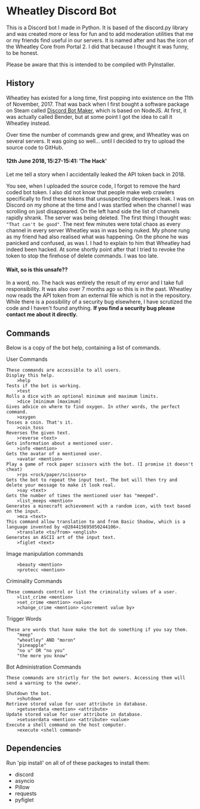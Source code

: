 # Wheatley Discord Bot
This is a Discord bot I made in Python. It is based of the discord.py library and was created more or less for fun and to add moderation utilities that me or my friends find useful in our servers. It is named after and has the icon of the Wheatley Core from Portal 2. I did that because I thought it was funny, to be honest.


Please be aware that this is intended to be compiled with PyInstaller.


## History
Wheatley has existed for a long time, first popping into existence on the 11th of November, 2017. That was back when I first bought a software package on Steam called [Discord Bot Maker](https://store.steampowered.com/app/682130/Discord_Bot_Maker/), which is based on NodeJS. At first, it was actually called Bender, but at some point I got the idea to call it Wheatley instead.

Over time the number of commands grew and grew, and Wheatley was on several servers. It was going so well... until I decided to try to upload the source code to GitHub.

#### 12th June 2018, 15:27-15:41: 'The Hack'
Let me tell a story when I accidentally leaked the API token back in 2018.

You see, when I uploaded the source code, I forgot to remove the hard coded bot token. I also did not know that people make web crawlers specifically to find these tokens that unsuspecting developers leak. I was on Discord on my phone at the time and I was startled when the channel I was scrolling on just disappeared. On the left hand side the list of channels rapidly shrank. The server was being deleted. The first thing I thought was: `"That can't be good"`. The next few minutes were total chaos as every channel in every server Wheatley was in was being nuked. My phone rung as my friend had also realised what was happening. On the phone he was panicked and confused, as was I. I had to explain to him that Wheatley had indeed been hacked. At some shortly point after that I tried to revoke the token to stop the firehose of delete commands. I was too late.

#### Wait, so is this unsafe??
In a word, no. The hack was entirely the result of my error and I take full responsibility. It was also over 7 months ago so this is in the past. Wheatley now reads the API token from an external file which is not in the repository. While there is a possibility of a security bug elsewhere, I have scrutized the code and I haven't found anything. **If you find a security bug please contact me about it directly.**

## Commands
Below is a copy of the bot help, containing a list of commands.

User Commands
```
These commands are accessible to all users.
Display this help.
	>help
Tests if the bot is working.
	>test
Rolls a dice with an optional minimum and maximum limits.
	>dice [minimum [maximum]
Gives advice on where to find oxygen. In other words, the perfect command.
	>oxygen
Tosses a coin. That's it.
	>coin_toss
Reverses the given text.
	>reverse <text>
Gets information about a mentioned user.
	>info <mention>
Gets the avatar of a mentioned user.
	>avatar <mention>
Play a game of rock paper scissors with the bot. (I promise it doesn't cheat)
	>rps <rock/paper/scissors>
Gets the bot to repeat the input text. The bot will then try and delete your message to make it look real.
	>say <text>
Gets the number of times the mentioned user has "meeped".
	>list_meeps <mention>
Generates a minecraft achievement with a random icon, with text based on the input.
	>mca <text>
This command allow translation to and from Basic Shadow, which is a language invented by <@284415695050244106>.
	>translate <to/from> <english>
Generates an ASCII art of the input text.
	>figlet <text>
```

Image manipulation commands
```
	>beauty <mention>
	>protecc <mention>
```

Criminality Commands
```
These commands control or list the criminality values of a user.
	>list_crime <mention>
	>set_crime <mention> <value>
	>change_crime <mention> <increment value by>
```

Trigger Words
```
These are words that have make the bot do something if you say them.
	"meep"
	"wheatley" AND "moron"
	"pineapple"
	"no u" OR "no you"
	"the more you know"
```

Bot Administration Commands
```
These commands are strictly for the bot owners. Accessing them will send a warning to the owner.

Shutdown the bot.
	>shutdown
Retrieve stored value for user attribute in database.
	>getuserdata <mention> <attribute>
Update stored value for user attribute in database.
	>setuserdata <mention> <attribute> <value>
Execute a shell command on the host computer.
	>execute <shell command>
```
## Dependencies
Run 'pip install' on all of of these packages to install them:
- discord
- asyncio
- Pillow
- requests
- pyfiglet
